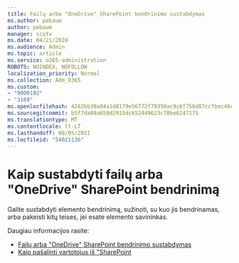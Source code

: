 ```yaml
---
title: Failų arba "OneDrive" SharePoint bendrinimo sustabdymas
ms.author: pebaum
author: pebaum
manager: scotv
ms.date: 04/21/2020
ms.audience: Admin
ms.topic: article
ms.service: o365-administration
ROBOTS: NOINDEX, NOFOLLOW
localization_priority: Normal
ms.collection: Adm_O365
ms.custom:
- "9000192"
- "3169"
ms.openlocfilehash: 4282bb30a94a1d8179e56772f79350ac9c6f756d87ccfbec46e0418a3cc18612
ms.sourcegitcommit: b5f7da89a650d2915dc652449623c78be6247175
ms.translationtype: MT
ms.contentlocale: lt-LT
ms.lasthandoff: 08/05/2021
ms.locfileid: "54021136"
---
```

# <a name="how-to-stop-sharing-onedrive-or-sharepoint-files-or-folders"></a>Kaip sustabdyti failų arba "OneDrive" SharePoint bendrinimą

Galite sustabdyti elemento bendrinimą, sužinoti, su kuo jis bendrinamas, arba pakeisti kitų teises, jei esate elemento savininkas.

Daugiau informacijos rasite: 

- [Failų arba "OneDrive" SharePoint bendrinimo sustabdymas](https://support.office.com/article/stop-sharing-onedrive-or-sharepoint-files-or-folders-or-change-permissions-0a36470f-d7fe-40a0-bd74-0ac6c1e13323)
- [Kaip pašalinti vartotojus iš "SharePoint](/sharepoint/remove-users)